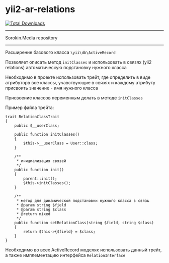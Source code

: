 # yii2-ar-relations

[![Total Downloads](https://img.shields.io/packagist/dt/sorokinmedia/yii2-ar-relations.svg)](https://packagist.org/packages/sorokinmedia/yii2-ar-relations)

***
Sorokin.Media repository
***

Расширение базового класса `\yii\db\ActiveRecord`

Позволяет описать метод `initClasses` и использовать в связях (yii2 relations) автоматическую подстановку нужного класса

Необходимо в проекте использовать трейт, где определить в виде атрибуторв все классы, учавствующие в связях и каждому атрибуту присвоить значение - имя нужного класса
 
Присвоение классов переменным делать в методе `initClasses`
 
Пример файла трейта:

```$php
trait RelationClassTrait
{
    public $__userClass;
    
    public function initClasses()
    {
        $this->__userClass = User::class;
    }
    
    /**
     * инициализация связей
     */
    public function init()
    {
        parent::init();
        $this->initClasses();
    }

    /**
     * метод для динамической подстановки нужного класса в связь
     * @param string $field
     * @param string $class
     * @return mixed
     */
    public function setRelationClass(string $field, string $class)
    {
        return $this->{$field} = $class;
    }
}
```
   
Необходимо во всех ActiveRecord моделях использовать данный трейт, а также имплементацию интерфейса `RelationInterface`
